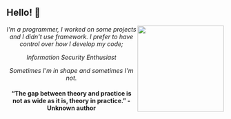 <h2>Hello! 👋</h2>

<img align = "right" src = "https://github.com/rajput2107/rajput2107/blob/master/Assets/Developer.gif" width = '200' />

<div align="center">

 <p><em>I'm a programmer, I worked on some projects and I didn't use framework. I prefer to have control over how I develop my code;</em></p>

 <p><em>Information Security Enthusiast</em><p>
 
 <p><em>Sometimes I'm in shape and sometimes I'm not.</em><p>

  #### “The gap between theory and practice is not as wide as it is, theory in practice.” - Unknown author 





